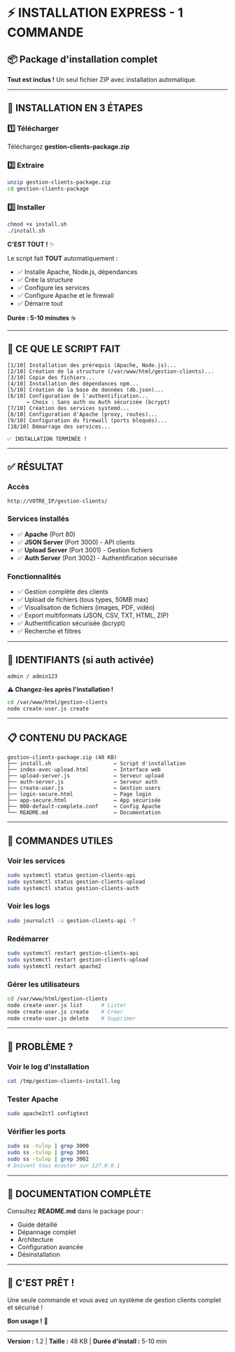 # ⚡ INSTALLATION EXPRESS - 1 COMMANDE

## 📦 Package d'installation complet

**Tout est inclus !** Un seul fichier ZIP avec installation automatique.

---

## 🚀 INSTALLATION EN 3 ÉTAPES

### 1️⃣ Télécharger

Téléchargez **gestion-clients-package.zip**

### 2️⃣ Extraire

```bash
unzip gestion-clients-package.zip
cd gestion-clients-package
```

### 3️⃣ Installer

```bash
chmod +x install.sh
./install.sh
```

**C'EST TOUT !** ✨

Le script fait **TOUT** automatiquement :
- ✅ Installe Apache, Node.js, dépendances
- ✅ Crée la structure
- ✅ Configure les services
- ✅ Configure Apache et le firewall
- ✅ Démarre tout

**Durée : 5-10 minutes** ☕

---

## 🎯 CE QUE LE SCRIPT FAIT

```
[1/10] Installation des prérequis (Apache, Node.js)...
[2/10] Création de la structure (/var/www/html/gestion-clients)...
[3/10] Copie des fichiers...
[4/10] Installation des dépendances npm...
[5/10] Création de la base de données (db.json)...
[6/10] Configuration de l'authentification...
      → Choix : Sans auth ou Auth sécurisée (bcrypt)
[7/10] Création des services systemd...
[8/10] Configuration d'Apache (proxy, routes)...
[9/10] Configuration du firewall (ports bloqués)...
[10/10] Démarrage des services...

✅ INSTALLATION TERMINÉE !
```

---

## ✅ RÉSULTAT

### Accès
```
http://VOTRE_IP/gestion-clients/
```

### Services installés
- ✅ **Apache** (Port 80)
- ✅ **JSON Server** (Port 3000) - API clients
- ✅ **Upload Server** (Port 3001) - Gestion fichiers
- ✅ **Auth Server** (Port 3002) - Authentification sécurisée

### Fonctionnalités
- ✅ Gestion complète des clients
- ✅ Upload de fichiers (tous types, 50MB max)
- ✅ Visualisation de fichiers (images, PDF, vidéo)
- ✅ Export multiformats (JSON, CSV, TXT, HTML, ZIP)
- ✅ Authentification sécurisée (bcrypt)
- ✅ Recherche et filtres

---

## 🔐 IDENTIFIANTS (si auth activée)

```
admin / admin123
```

**⚠️ Changez-les après l'installation !**

```bash
cd /var/www/html/gestion-clients
node create-user.js create
```

---

## 📋 CONTENU DU PACKAGE

```
gestion-clients-package.zip (48 KB)
├── install.sh                    ← Script d'installation
├── index-avec-upload.html        ← Interface web
├── upload-server.js              ← Serveur upload
├── auth-server.js                ← Serveur auth
├── create-user.js                ← Gestion users
├── login-secure.html             ← Page login
├── app-secure.html               ← App sécurisée
├── 000-default-complete.conf     ← Config Apache
└── README.md                     ← Documentation
```

---

## 🔧 COMMANDES UTILES

### Voir les services
```bash
sudo systemctl status gestion-clients-api
sudo systemctl status gestion-clients-upload
sudo systemctl status gestion-clients-auth
```

### Voir les logs
```bash
sudo journalctl -u gestion-clients-api -f
```

### Redémarrer
```bash
sudo systemctl restart gestion-clients-api
sudo systemctl restart gestion-clients-upload
sudo systemctl restart apache2
```

### Gérer les utilisateurs
```bash
cd /var/www/html/gestion-clients
node create-user.js list      # Lister
node create-user.js create    # Créer
node create-user.js delete    # Supprimer
```

---

## 🐛 PROBLÈME ?

### Voir le log d'installation
```bash
cat /tmp/gestion-clients-install.log
```

### Tester Apache
```bash
sudo apache2ctl configtest
```

### Vérifier les ports
```bash
sudo ss -tulnp | grep 3000
sudo ss -tulnp | grep 3001
sudo ss -tulnp | grep 3002
# Doivent tous écouter sur 127.0.0.1
```

---

## 📖 DOCUMENTATION COMPLÈTE

Consultez **README.md** dans le package pour :
- Guide détaillé
- Dépannage complet
- Architecture
- Configuration avancée
- Désinstallation

---

## 🎉 C'EST PRÊT !

Une seule commande et vous avez un système de gestion clients complet et sécurisé !

**Bon usage !** 🚀

---

**Version :** 1.2 | **Taille :** 48 KB | **Durée d'install :** 5-10 min

